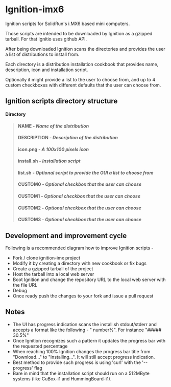 Ignition-imx6
=============

Ignition scripts for SolidRun's i.MX6 based mini computers.

Those scripts are intended to be downloaded by Ignition as a gzipped tarball. For that Ignitio uses github API.

After being downloaded Ignition scans the directories and provides the user a list of distributions to install from.

Each directory is a distribution installation cookbook that provides name, description, icon and installation script.

Optionally it might provide a list to the user to choose from, and up to 4 custom checkboxes with different defaults that the user can choose from.

Ignition scripts directory structure
-----------------------------------------

#### <i class="icon-folder-open"></i> Directory
>#### <i class="icon-file"></i> NAME *- Name of the distribution*
>#### <i class="icon-file"></i> DESCRIPTION *- Description of the distribution*
>#### <i class="icon-file"></i> icon.png *- A 100x100 pixels icon*
>#### <i class="icon-file"></i> install.sh *- Installation script*
>#### <i class="icon-file"></i> list.sh *- Optional script to provide the GUI a list to choose from*
>#### <i class="icon-file"></i> CUSTOM0 *- Optional checkbox that the user can choose*
>#### <i class="icon-file"></i> CUSTOM1 *- Optional checkbox that the user can choose*
>#### <i class="icon-file"></i> CUSTOM2 *- Optional checkbox that the user can choose*
>#### <i class="icon-file"></i> CUSTOM3 *- Optional checkbox that the user can choose*

Development and improvement cycle
---------------------------------
Following is a recommended diagram how to improve Ignition scripts -

* Fork / clone ignition-imx project
* Modify it by creating a directory with new cookbook or fix bugs
* Create a gzipped tarball of the project
* Host the tarball into a local web server
* Boot Ignition and change the repository URL to the local web server with the file URL
* Debug
* Once ready push the changes to your fork and issue a pull request

Notes
-----
* The UI has progress indication scans the install.sh stdout/stderr and accepts a format like the following - "<any text> number%". For instance "##### 30.5%"
* Once Ignition recognizes such a pattern it updates the progress bar with the requested percentage
* When reaching 100% Ignition changes the progress bar title from "Download..." to "Installing...". It will still accept progress indication.
* Best method to provide such progress is using 'curl' with the '--progress' flag
* Bare in mind that the installation script should run on a 512MByte systems (like CuBox-i1 and HummingBoard-i1).
